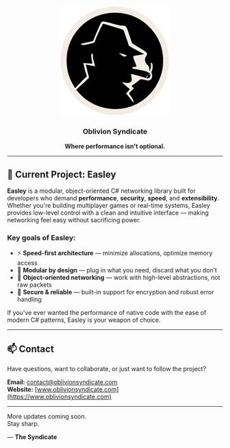 <div align="center">
  <p>
  <img src="https://github.com/Oblivion-Syndicate/.github/blob/6863a7d10963408110c1286008ce9cc7d38482cf/oblivion_emblem_256x256-2.png" width="256"/>
  <h3 style="underline">Oblivion Syndicate</h3>
  <strong><p>Where performance isn't optional.</p></strong>
</p>
</div>

---

## 🚧 Current Project: **Easley**

**Easley** is a modular, object-oriented C# networking library built for developers who demand **performance**, **security**, **speed**, and **extensibility**. Whether you're building multiplayer games or real-time systems, Easley provides low-level control with a clean and intuitive interface — making networking feel easy without sacrificing power.

### Key goals of Easley:
- ⚡ **Speed-first architecture** — minimize allocations, optimize memory access  
- 🔧 **Modular by design** — plug in what you need, discard what you don’t  
- 🧠 **Object-oriented networking** — work with high-level abstractions, not raw packets  
- 🔐 **Secure & reliable** — built-in support for encryption and robust error handling  

If you've ever wanted the performance of native code with the ease of modern C# patterns, Easley is your weapon of choice.

---

## 📫 Contact

Have questions, want to collaborate, or just want to follow the project?

**Email:** [contact@oblivionsyndicate.com](mailto:contact@oblivionsyndicate.com)  
**Website:** [www.oblivionsyndicate.com](https://www.oblivionsyndicate.com)

---

More updates coming soon.  
Stay sharp.

— **The Syndicate**
